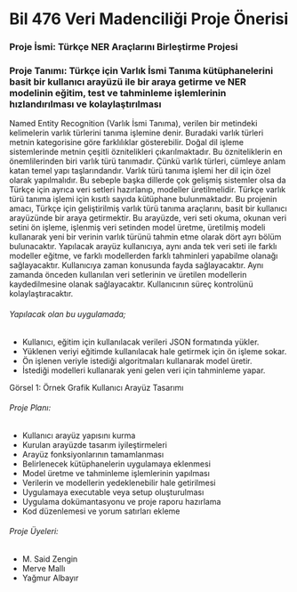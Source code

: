 # Bil 476 Veri Madenciliği Proje Önerisi 

### Proje İsmi: Türkçe NER Araçlarını Birleştirme Projesi
### Proje Tanımı: Türkçe için Varlık İsmi Tanıma kütüphanelerini basit bir kullanıcı arayüzü ile bir araya getirme ve NER modelinin eğitim, test ve tahminleme işlemlerinin hızlandırılması ve kolaylaştırılması

Named Entity Recognition (Varlık İsmi Tanıma), verilen bir metindeki kelimelerin varlık türlerini tanıma işlemine denir. Buradaki varlık türleri metnin kategorisine göre farklılıklar gösterebilir. Doğal dil işleme sistemlerinde metnin çeşitli öznitelikleri çıkarılmaktadır. Bu özniteliklerin en önemlilerinden biri varlık türü tanımadır. Çünkü varlık türleri, cümleye anlam katan temel yapı taşlarındandır. Varlık türü tanıma işlemi her dil için özel olarak yapılmalıdır. Bu sebeple başka dillerde çok gelişmiş sistemler olsa da Türkçe için ayrıca veri setleri hazırlanıp, modeller üretilmelidir. Türkçe varlık türü tanıma işlemi için kısıtlı sayıda kütüphane bulunmaktadır. 
Bu projenin amacı, Türkçe için geliştirilmiş varlık türü tanıma araçlarını, basit bir kullanıcı arayüzünde bir araya getirmektir. Bu arayüzde, veri seti okuma, okunan veri setini ön işleme, işlenmiş veri setinden model üretme, üretilmiş modeli kullanarak yeni bir verinin varlık türünü tahmin etme olarak dört ayrı bölüm bulunacaktır. Yapılacak arayüz kullanıcıya, aynı anda tek veri seti ile farklı modeller eğitme, ve farklı modellerden farklı tahminleri yapabilme olanağı sağlayacaktır. Kullanıcıya zaman konusunda fayda sağlayacaktır. Aynı zamanda önceden kullanılan veri setlerinin ve üretilen modellerin kaydedilmesine olanak sağlayacaktır. Kullanıcının süreç kontrolünü kolaylaştıracaktır.

###### Yapılacak olan bu uygulamada;
- Kullanıcı, eğitim için kullanılacak verileri JSON formatında yükler. 
- Yüklenen veriyi eğitimde kullanılacak hale getirmek için ön işleme sokar.
- Ön işlenen veriyle istediği algoritmaları kullanarak model üretir.
- İstediği modelleri kullanarak yeni gelen veri için tahminleme yapar.


Görsel 1: Örnek Grafik Kullanıcı Arayüz Tasarımı

###### Proje Planı:
- Kullanıcı arayüz yapısını kurma
- Kurulan arayüzde tasarım iyileştirmeleri
- Arayüz fonksiyonlarının tamamlanması
- Belirlenecek kütüphanelerin uygulamaya eklenmesi
- Model üretme ve tahminleme işlemlerinin yapılması
- Verilerin ve modellerin yedeklenebilir hale getirilmesi
- Uygulamaya executable veya setup oluşturulması
- Uygulama dokümantasyonu ve proje raporu hazırlama
- Kod düzenlemesi ve yorum satırları ekleme
 
###### Proje Üyeleri:
- M. Said Zengin
- Merve Mallı
- Yağmur Albayır
